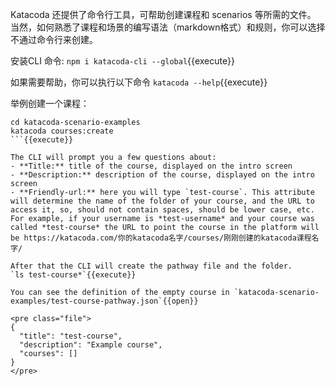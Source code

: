 Katacoda 还提供了命令行工具，可帮助创建课程和 scenarios 等所需的文件。
当然，如何熟悉了课程和场景的编写语法（markdown格式）和规则，你可以选择不通过命令行来创建。

安装CLI 命令:
`npm i katacoda-cli --global`{{execute}}

如果需要帮助，你可以执行以下命令
`katacoda --help`{{execute}}


举例创建一个课程：

```
cd katacoda-scenario-examples
katacoda courses:create
```{{execute}}

The CLI will prompt you a few questions about:
- **Title:** title of the course, displayed on the intro screen
- **Description:** description of the course, displayed on the intro screen
- **Friendly-url:** here you will type `test-course`. This attribute will determine the name of the folder of your course, and the URL to access it, so, should not contain spaces, should be lower case, etc. For example, if your username is *test-username* and your course was called *test-course* the URL to point the course in the platform will be https://katacoda.com/你的katacoda名字/courses/刚刚创建的katacoda课程名字/

After that the CLI will create the pathway file and the folder.
`ls test-course*`{{execute}}

You can see the definition of the empty course in `katacoda-scenario-examples/test-course-pathway.json`{{open}}

<pre class="file">
{
  "title": "test-course",
  "description": "Example course",
  "courses": []
}
</pre>